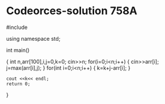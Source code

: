 # Codeorces-solution 758A
#include <iostream>

using namespace std;

int main()

{
    int n,arr[100],i,j=0,k=0;
    cin>>n;
    for(i=0;i<n;i++)
    {
        cin>>arr[i];
        j=max(arr[i],j);
    }
    for(int i=0;i<n;i++)
    {
        k=k+j-arr[i];
    }

    cout <<k<< endl;
    return 0;
}
